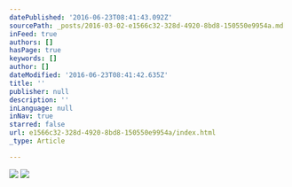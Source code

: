 ```yaml
---
datePublished: '2016-06-23T08:41:43.092Z'
sourcePath: _posts/2016-03-02-e1566c32-328d-4920-8bd8-150550e9954a.md
inFeed: true
authors: []
hasPage: true
keywords: []
author: []
dateModified: '2016-06-23T08:41:42.635Z'
title: ''
publisher: null
description: ''
inLanguage: null
inNav: true
starred: false
url: e1566c32-328d-4920-8bd8-150550e9954a/index.html
_type: Article

---
```

![](https://s3-us-west-2.amazonaws.com/the-grid-img/p/7a245315c2d69c018581b95c8471e0970c7822d1.jpg)
![](https://s3-us-west-2.amazonaws.com/the-grid-img/p/01ceba15c8b2b1b5731dbdd54ddb3590262ac2f9.jpg)